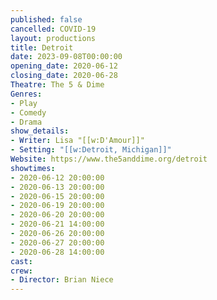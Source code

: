```yaml
---
published: false
cancelled: COVID-19
layout: productions
title: Detroit
date: 2023-09-08T00:00:00
opening_date: 2020-06-12
closing_date: 2020-06-28
Theatre: The 5 & Dime
Genres: 
- Play
- Comedy
- Drama
show_details:
- Writer: Lisa "[[w:D'Amour]]"
- Setting: "[[w:Detroit, Michigan]]"
Website: https://www.the5anddime.org/detroit
showtimes:
- 2020-06-12 20:00:00
- 2020-06-13 20:00:00
- 2020-06-15 20:00:00
- 2020-06-19 20:00:00
- 2020-06-20 20:00:00
- 2020-06-21 14:00:00
- 2020-06-26 20:00:00
- 2020-06-27 20:00:00
- 2020-06-28 14:00:00
cast:
crew:
- Director: Brian Niece
---
```

